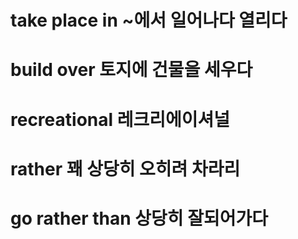 # take place in ~에서 일어나다 열리다

# build over 토지에 건물을 세우다

# recreational 레크리에이셔널

# rather 꽤 상당히 오히려 차라리

# go rather than 상당히 잘되어가다
